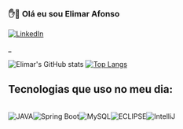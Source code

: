 ### ✋🧔 Olá eu sou Elimar Afonso 

[![LinkedIn](https://img.shields.io/badge/LinkedIn-0077B5?style=for-the-badge&logo=linkedin&logoColor=yellow)](https://www.linkedin.com/in/elimarafonso/)



_


![Elimar's GitHub stats](https://github-readme-stats.vercel.app/api?username=elimarafonso&show_icons=true&theme=dracula)
[![Top Langs](https://github-readme-stats.vercel.app/api/top-langs/?username=elimarafonso)](https://github.com/anuraghazra/github-readme-stats)

## Tecnologias que uso no meu dia:

<div style = "display: inline_block" ><br/>
<img align="center" alt="JAVA" src="https://img.shields.io/badge/Java-ED8B00?style=for-the-badge&logo=java&logoColor=white"><img align="center" alt="Spring Boot" src="https://img.shields.io/badge/Spring-6DB33F?style=for-the-badge&logo=spring&logoColor=white"><img align="center" alt="MySQL" src="https://img.shields.io/badge/MySQL-00000F?style=for-the-badge&logo=mysql&logoColor=white"><img align="center" alt="ECLIPSE" src="https://img.shields.io/badge/Eclipse-2C2255?style=for-the-badge&logo=eclipse&logoColor=white"><img align="center" alt="IntelliJ" src="https://img.shields.io/badge/IntelliJ_IDEA-000000.svg?style=for-the-badge&logo=intellij-idea&logoColor=white">


</div>
